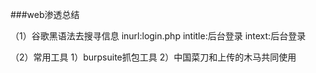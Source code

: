 ###web渗透总结

（1）谷歌黑语法去搜寻信息
inurl:login.php  intitle:后台登录 intext:后台登录

（2）常用工具
1）burpsuite抓包工具
2）中国菜刀和上传的木马共同使用


